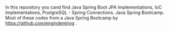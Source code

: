 In this repository you cand find Java Spring Boot JPA Implementations, IoC Implementations, PostgreSQL - Spring Connections. Java Spring Bootcamp.
Most of these codes from a Java Spring Bootcamp by https://github.com/engindemirog .
